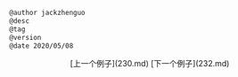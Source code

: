 
```markdown
@author jackzhenguo
@desc
@tag
@version 
@date 2020/05/08
```
		     

<center>[上一个例子](230.md)    [下一个例子](232.md)</center>